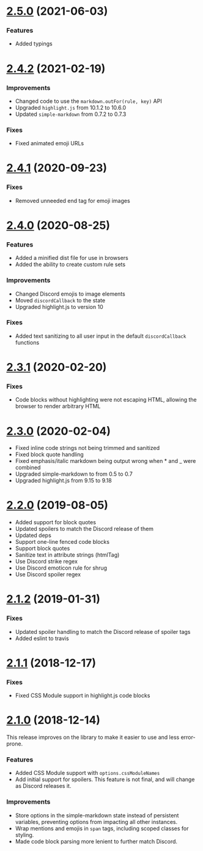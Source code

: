 # [2.5.0](https://github.com/brussell98/discord-markdown/compare/v2.4.2...v2.5.0) (2021-06-03)

### Features

- Added typings

# [2.4.2](https://github.com/brussell98/discord-markdown/compare/v2.4.1...v2.4.2) (2021-02-19)

### Improvements

- Changed code to use the `markdown.outFor(rule, key)` API
- Upgraded `highlight.js` from 10.1.2 to 10.6.0
- Updated `simple-markdown` from 0.7.2 to 0.7.3

### Fixes

- Fixed animated emoji URLs

# [2.4.1](https://github.com/brussell98/discord-markdown/compare/v2.4.0...v2.4.1) (2020-09-23)

### Fixes

- Removed unneeded end tag for emoji images

# [2.4.0](https://github.com/brussell98/discord-markdown/compare/v2.3.1...v2.4.0) (2020-08-25)

### Features

- Added a minified dist file for use in browsers
- Added the ability to create custom rule sets

### Improvements

- Changed Discord emojis to image elements
- Moved `discordCallback` to the state
- Upgraded highlight.js to version 10

### Fixes

- Added text sanitizing to all user input in the default `discordCallback` functions

# [2.3.1](https://github.com/brussell98/discord-markdown/compare/v2.3.0...v2.3.1) (2020-02-20)

### Fixes

- Code blocks without highlighting were not escaping HTML, allowing the browser to render arbitrary HTML

# [2.3.0](https://github.com/brussell98/discord-markdown/compare/v2.2.0...v2.3.0) (2020-02-04)

- Fixed inline code strings not being trimmed and sanitized
- Fixed block quote handling
- Fixed emphasis/italic markdown being output wrong when * and _ were combined
- Upgraded simple-markdown to from 0.5 to 0.7
- Upgraded highlight.js from 9.15 to 9.18

# [2.2.0](https://github.com/brussell98/discord-markdown/compare/v2.1.2...v2.2.0) (2019-08-05)

- Added support for block quotes
- Updated spoilers to match the Discord release of them
- Updated deps
- Support one-line fenced code blocks
- Support block quotes
- Sanitize text in attribute strings (htmlTag)
- Use Discord strike regex
- Use Discord emoticon rule for shrug
- Use Discord spoiler regex

# [2.1.2](https://github.com/brussell98/discord-markdown/compare/v2.1.1...v2.1.2) (2019-01-31)

### Fixes

- Updated spoiler handling to match the Discord release of spoiler tags
- Added eslint to travis

# [2.1.1](https://github.com/brussell98/discord-markdown/compare/v2.1.0...v2.1.1) (2018-12-17)

### Fixes

- Fixed CSS Module support in highlight.js code blocks

# [2.1.0](https://github.com/brussell98/discord-markdown/compare/v2.0.0...v2.1.0) (2018-12-14)

This release improves on the library to make it easier to use and less error-prone.

### Features

- Added CSS Module support with `options.cssModuleNames`
- Add initial support for spoilers. This feature is not final, and will change as Discord releases it.

### Improvements

- Store options in the simple-markdown state instead of persistent variables, preventing options from impacting all other instances.
- Wrap mentions and emojis in `span` tags, including scoped classes for styling.
- Made code block parsing more lenient to further match Discord.
